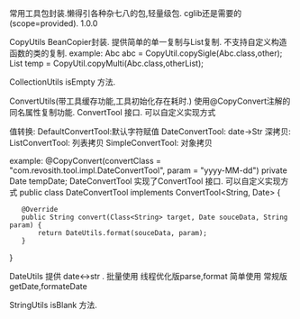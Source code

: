 常用工具包封装.懒得引各种杂七八的包,轻量级包. cglib还是需要的(scope=provided).
1.0.0

CopyUtils 
BeanCopier封装. 提供简单的单一复制与List复制. 不支持自定义构造函数的类的复制.
example:
  Abc abc = CopyUtil.copySigle(Abc.class,other);
  List<Abc> temp = CopyUtil.copyMulti(Abc.class,otherList);
  
CollectionUtils
isEmpty 方法.

ConvertUtils(带工具缓存功能,工具初始化存在耗时.)
使用@CopyConvert注解的同名属性复制功能.
ConvertTool 接口. 可以自定义实现方式

值转换:
DefaultConvertTool:默认字符赋值
DateConvertTool: date->Str
深拷贝:
ListConvertTool:   列表拷贝
SimpleConvertTool: 对象拷贝

example:
   @CopyConvert(convertClass = "com.revosith.tool.impl.DateConvertTool", param = "yyyy-MM-dd")
   private Date tempDate; 
DateConvertTool 实现了ConvertTool 接口. 可以自定义实现方式
   public class DateConvertTool implements ConvertTool<String, Date> {
   
       @Override
       public String convert(Class<String> target, Date souceData, String param) {
           return DateUtils.format(souceData, param);
       }
   }

DateUtils
提供 date<->str .
批量使用 线程优化版parse,format
简单使用 常规版   getDate,formateDate

StringUtils
isBlank 方法.      